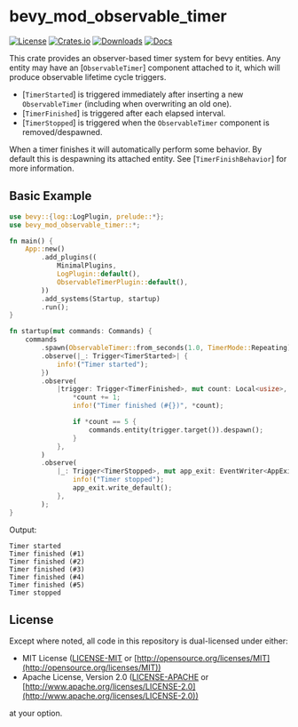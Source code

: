 # bevy_mod_observable_timer

[![License](https://img.shields.io/badge/license-MIT%2FApache-blue.svg)](https://github.com/grind086/bevy_mod_observable_timer#license)
[![Crates.io](https://img.shields.io/crates/v/bevy_mod_observable_timer.svg)](https://crates.io/crates/bevy_mod_observable_timer)
[![Downloads](https://img.shields.io/crates/d/bevy_mod_observable_timer.svg)](https://crates.io/crates/bevy_mod_observable_timer)
[![Docs](https://docs.rs/bevy_mod_observable_timer/badge.svg)](https://docs.rs/bevy_mod_observable_timer/latest/bevy_mod_observable_timer/)

This crate provides an observer-based timer system for bevy entities. Any entity may have an [`ObservableTimer`]
component attached to it, which will produce observable lifetime cycle triggers.

- [`TimerStarted`] is triggered immediately after inserting a new `ObservableTimer` (including when overwriting
  an old one).
- [`TimerFinished`] is triggered after each elapsed interval.
- [`TimerStopped`] is triggered when the `ObservableTimer` component is removed/despawned.

When a timer finishes it will automatically perform some behavior. By default this is despawning its attached entity.
See [`TimerFinishBehavior`] for more information.

## Basic Example

```rust
use bevy::{log::LogPlugin, prelude::*};
use bevy_mod_observable_timer::*;

fn main() {
    App::new()
        .add_plugins((
            MinimalPlugins,
            LogPlugin::default(),
            ObservableTimerPlugin::default(),
        ))
        .add_systems(Startup, startup)
        .run();
}

fn startup(mut commands: Commands) {
    commands
        .spawn(ObservableTimer::from_seconds(1.0, TimerMode::Repeating))
        .observe(|_: Trigger<TimerStarted>| {
            info!("Timer started");
        })
        .observe(
            |trigger: Trigger<TimerFinished>, mut count: Local<usize>, mut commands: Commands| {
                *count += 1;
                info!("Timer finished (#{})", *count);

                if *count == 5 {
                    commands.entity(trigger.target()).despawn();
                }
            },
        )
        .observe(
            |_: Trigger<TimerStopped>, mut app_exit: EventWriter<AppExit>| {
                info!("Timer stopped");
                app_exit.write_default();
            },
        );
}
```

Output:
```text
Timer started
Timer finished (#1)
Timer finished (#2)
Timer finished (#3)
Timer finished (#4)
Timer finished (#5)
Timer stopped
```

## License

Except where noted, all code in this repository is dual-licensed under either:

* MIT License ([LICENSE-MIT](LICENSE-MIT) or [http://opensource.org/licenses/MIT](http://opensource.org/licenses/MIT))
* Apache License, Version 2.0 ([LICENSE-APACHE](LICENSE-APACHE) or [http://www.apache.org/licenses/LICENSE-2.0](http://www.apache.org/licenses/LICENSE-2.0))

at your option.
